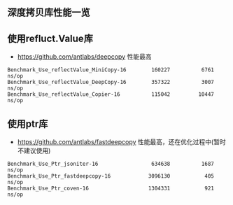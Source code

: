 ## 深度拷贝库性能一览

## 使用refluct.Value库
* https://github.com/antlabs/deepcopy 性能最高
```
Benchmark_Use_reflectValue_MiniCopy-16    	  160227	      6761 ns/op
Benchmark_Use_reflectValue_DeepCopy-16    	  357322	      3007 ns/op
Benchmark_Use_reflectValue_Copier-16      	  115042	     10447 ns/op

```
## 使用ptr库
* https://github.com/antlabs/fastdeepcopy 性能最高，还在优化过程中(暂时不建议使用)
```
Benchmark_Use_Ptr_jsoniter-16             	  634638	      1687 ns/op
Benchmark_Use_Ptr_fastdeepcopy-16         	 3096130	       405 ns/op
Benchmark_Use_Ptr_coven-16                	 1304331	       921 ns/op

```
